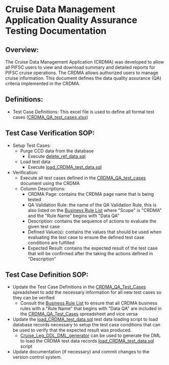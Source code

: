 # Cruise Data Management Application Quality Assurance Testing Documentation

## Overview:
The Cruise Data Management Application (CRDMA) was developed to allow all PIFSC users to view and download summary and detailed reports for PIFSC cruise operations. The CRDMA allows authorized users to manage cruise information. This document defines the data quality assurance (QA) criteria implemented in the CRDMA.

## Definitions:
-   Test Case Definitions: This excel file is used to define all formal test cases ([CRDMA_QA_test_cases.xlsx](./CRDMA_QA_test_cases.xlsx))

## Test Case Verification SOP:
-   Setup Test Cases:
    -   Purge CCD data from the database
        -   Execute [delete_ref_data.sql](../../../SQL/queries/delete_ref_data.sql)
    -   Load test data
        -   Execute [load_CRDMA_test_data.sql](./SQL/load_CRDMA_test_data.sql)
-   Verification:
    -   Execute all test cases defined in the [CRDMA_QA_test_cases](./CRDMA_QA_test_cases.xlsx) document using the CRDMA
    -   Column Descriptions:
        -   CRDMA Page: contains the CRDMA page name that is being tested
        -   QA Validation Rule: the name of the QA Validation Rule, this is also listed on the [Business Rule List](../../../docs/Centralized%20Cruise%20Database%20-%20Business%20Rule%20List.xlsx) where "Scope" is "CRDMA" and the "Rule Name" begins with "Data QA"
        -   Description: contains the sequence of actions to evaluate the given test case
        -   Defined Value(s): contains the values that should be used when evaluating the test case to ensure the defined test case conditions are fulfilled
        -   Expected Result: contains the expected result of the test case that will be confirmed after the taking the actions defined in "Description"

## Test Case Definition SOP:
-   Update the Test Case Definitions in the [CRDMA_QA_Test_Cases](./CRDMA_QA_test_cases.xlsx) spreadsheet to add the necessary information for all new test cases so they can be verified
    -   Consult the [Business Rule List](../../../docs/Centralized%20Cruise%20Database%20-%20Business%20Rule%20List.xlsx) to ensure that all CRDMA business rules with a "Rule Name" that begins with "Data QA" are included in the [CRDMA_QA_Test_Cases](./CRDMA_QA_test_cases.xlsx) spreadsheet and vice versa
-   Update the [load_CRDMA_test_data.sql](./SQL/load_CRDMA_test_data.sql) test data loading script to load database records necessary to setup the test case conditions that can be used to verify that the expected result was produced.
    -   [Cruise_Leg_DDL_DML_generator](../../../docs/Cruise_Leg_DDL_DML_generator.xlsx) can be used to generate the DML to load the CRDMA test data records [load_CRDMA_test_data.sql](./SQL/load_CRDMA_test_data.sql) script
-   Update documentation (if necessary) and commit changes to the version control system.
